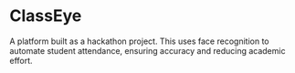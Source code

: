 # ClassEye
A platform built as a hackathon project. This uses face recognition to automate student attendance, ensuring accuracy and reducing academic effort.
